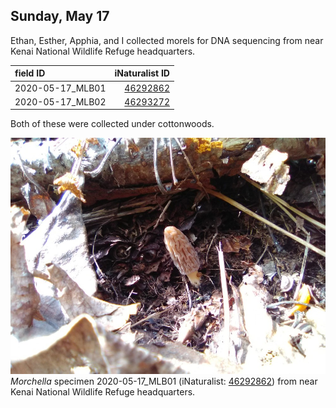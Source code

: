 
## Sunday, May 17

Ethan, Esther, Apphia, and I collected morels for DNA sequencing from near Kenai National Wildlife Refuge headquarters.

field ID|iNaturalist ID
:---|---:
2020-05-17_MLB01|[46292862](https://www.inaturalist.org/observations/46292862)
2020-05-17_MLB02|[46293272](https://www.inaturalist.org/observations/46293272)

Both of these were collected under cottonwoods.

![*Morchella* specimen 2020-05-17_MLB01 (iNaturalist: [46292862](https://www.inaturalist.org/observations/46292862)) from near Kenai National Wildlife Refuge headquarters.](2020-05-17_MLB01.jpg)\
*Morchella* specimen 2020-05-17_MLB01 (iNaturalist: [46292862](https://www.inaturalist.org/observations/46292862)) from near Kenai National Wildlife Refuge headquarters.
